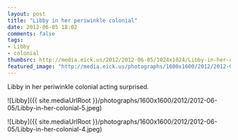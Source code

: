 ```yaml
---
layout: post
title: "Libby in her periwinkle colonial"
date: 2012-06-05 18:02
comments: false
tags: 
- Libby
- colonial
thumbsrc: http://media.eick.us/2012/2012-06-05/1024x1024/Libby-in-her-colonial-5.jpeg
featured_image: "http://media.eick.us/photographs/1600x1600/2012/2012-06-05/Libby-in-her-colonial-5.jpeg"
---
```

Libby in her periwinkle colonial acting surprised.



![Libby]({{ site.mediaUrlRoot }}/photographs/1600x1600/2012/2012-06-05/Libby-in-her-colonial-5.jpeg)




![Libby]({{ site.mediaUrlRoot }}/photographs/1600x1600/2012/2012-06-05/Libby-in-her-colonial-4.jpeg)
